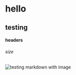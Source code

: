 # hello
## testing
#### headers
###### size

![testing markdown with image](https://images.unsplash.com/photo-1541364983171-a8ba01e95cfc?q=80&w=1974&auto=format&fit=crop&ixlib=rb-4.0.3&ixid=M3wxMjA3fDB8MHxwaG90by1wYWdlfHx8fGVufDB8fHx8fA%3D%3D)
